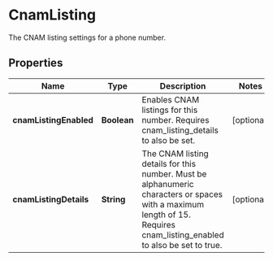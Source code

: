 

# CnamListing

The CNAM listing settings for a phone number.

## Properties

Name | Type | Description | Notes
------------ | ------------- | ------------- | -------------
**cnamListingEnabled** | **Boolean** | Enables CNAM listings for this number. Requires cnam_listing_details to also be set. |  [optional]
**cnamListingDetails** | **String** | The CNAM listing details for this number. Must be alphanumeric characters or spaces with a maximum length of 15. Requires cnam_listing_enabled to also be set to true. |  [optional]



